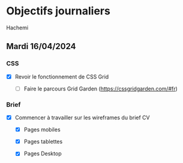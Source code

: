 # Objectifs journaliers

Hachemi

## Mardi 16/04/2024

### CSS

- [x] Revoir le fonctionnement de CSS Grid
  - [ ] Faire le parcours Grid Garden (https://cssgridgarden.com/#fr)


### Brief

- [x] Commencer à travailler sur les wireframes du brief CV
  - [x] Pages mobiles
  - [x] Pages tablettes
  - [x] Pages Desktop


